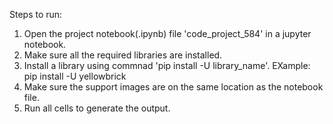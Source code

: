 Steps to run:

1. Open the project notebook(.ipynb) file 'code_project_584' in a jupyter notebook.
2. Make sure all the required libraries are installed.
3. Install a library using commnad 'pip install -U library_name'. EXample: pip install -U yellowbrick
4. Make sure the support images are on the same location as the notebook file.
5. Run all cells to generate the output.
